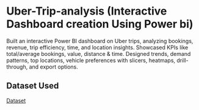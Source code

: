 # Uber-Trip-analysis (Interactive Dashboard creation Using Power bi)
Built an interactive Power BI dashboard on Uber trips, analyzing bookings, revenue, trip efficiency, time, and location insights. Showcased KPIs like total/average bookings, value, distance &amp; time. Designed trends, demand patterns, top locations, vehicle preferences with slicers, heatmaps, drill-through, and export options.
## Dataset Used
<a href="https://github.com/Seelamavinash/Uber-Trip-analysis-Dashboard-/blob/main/Uber%20Trip%20Details.xlsx">Dataset</a>
